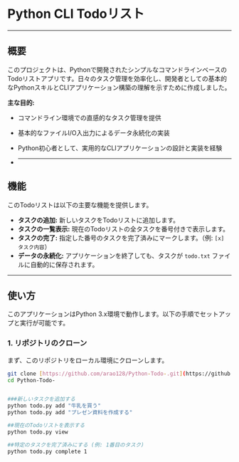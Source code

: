 # Python CLI Todoリスト

---

## 概要

このプロジェクトは、Pythonで開発されたシンプルなコマンドラインベースのTodoリストアプリです。日々のタスク管理を効率化し、開発者としての基本的なPythonスキルとCLIアプリケーション構築の理解を示すために作成しました。

**主な目的:**

* コマンドライン環境での直感的なタスク管理を提供
* 基本的なファイルI/O入出力によるデータ永続化の実装
* Python初心者として、実用的なCLIアプリケーションの設計と実装を経験

* ---

## 機能

このTodoリストは以下の主要な機能を提供します。

* **タスクの追加:** 新しいタスクをTodoリストに追加します。
* **タスクの一覧表示:** 現在のTodoリストの全タスクを番号付きで表示します。
* **タスクの完了:** 指定した番号のタスクを完了済みにマークします。（例: `[x] タスク内容`）
* **データの永続化:** アプリケーションを終了しても、タスクが `todo.txt` ファイルに自動的に保存されます。

---

## 使い方

このアプリケーションはPython 3.x環境で動作します。以下の手順でセットアップと実行が可能です。

### 1. リポジトリのクローン

まず、このリポジトリをローカル環境にクローンします。

```bash
git clone [https://github.com/arao128/Python-Todo-.git](https://github.com/arao128/Python-Todo-.git)
cd Python-Todo-


###新しいタスクを追加する
python todo.py add "牛乳を買う"
python todo.py add "プレゼン資料を作成する"

##現在のTodoリストを表示する
python todo.py view

##特定のタスクを完了済みにする (例: 1番目のタスク)
python todo.py complete 1






